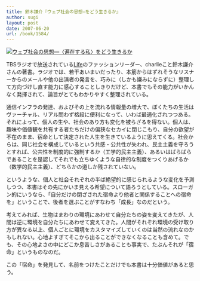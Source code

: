 ```yaml
---
title: 鈴木謙介『ウェブ社会の思想―をどう生きるか』
author: sugi
layout: post
date: 2007-06-20
url: /book/1584/
---
```

<a href="http://www.amazon.co.jp/exec/obidos/ASIN/4140910844/chezsugi-22/ref=nosim/" name="amazletlink" target="_blank"><img src="http://i1.wp.com/ecx.images-amazon.com/images/I/41Dx8VpaY0L.SL160.jpg?w=660" alt="ウェブ社会の思想―〈遍在する私〉をどう生きるか" class="alignleft" data-recalc-dims="1" /></a>

TBSラジオで放送されている[Life][1]のファッションリーダー、charlieこと鈴木謙介さんの著書。ラジオでは、若干あいまいだったり、本筋からはずれそうなリスナーからのメールや他の出演者の発言を、巧みに（しかも嫌みにならずに）整理して方向づけし直す能力に感心することしきりだけど、本書でもその能力がいかんなく発揮されて、論旨がとてもわかりやすく整理されている。

通信インフラの発達、およびその上を流れる情報量の増大で、ぼくたちの生活はヴァーチャル、リアル問わず格段に便利になって、いわば最適化されつつある。それによって、個人の生や、社会のあり方も変化を被らざるを得ない。個人は、趣味や価値観を共有する者たちだけの偏狭なセカイに閉じこもり、自分の欲望が不在のまま、宿命として決定された人生を生きているように思えてくる。社会からは、同じ社会を構成しているという共感・公共性が失われ、民主主義を守ろうとすれば、公共性を制度的に強制するか（工学的民主主義）、あるいはばらばらであることを是認してそれでも立ちゆくような自律的な制度をつくりあげるか（数学的民主主義）、どちらかの道しか残されていない。

というような、個人と社会それぞれの半ば絶望的に感じられるような変化を予測しつつ、本書はその先にかいま見える希望について語ろうとしている。スローガン的にいうなら、「自分だけの閉ざされた宿命より他者と関係することへの宿命を」ということで、後者を選ぶことがすなわち「成長」なのだという。

考えてみれば、生物はまわりの環境にあわせて自分たちの姿を変えてきたが、人間は逆に環境を自分たちにあわせて変えてきた。人間がそれぞれ環境の受け取り方が異なる以上、個人ごとに環境をカスタマイズしていくのは当然の流れなのかもしれない。心地よすぎてそこから出ることができなくなることも含めて。でも、その心地よさの中にどこか息苦しさがあることも事実で、たぶんそれが「宿命」というものなのだ。

この「宿命」を発見して、名前をつけたことだけでも本書は十分価値があると思う。


 [1]: http://www.tbsradio.jp/life/
